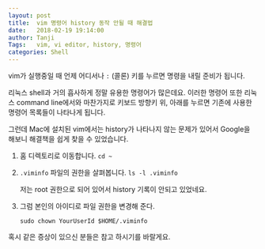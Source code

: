 ```yaml
---
layout: post
title:  vim 명령어 history 동작 안될 때 해결법
date:   2018-02-19 19:14:00
author: Tanji
Tags:   vim, vi editor, history, 명령어
categories: Shell
---
```



<script>
  (adsbygoogle = window.adsbygoogle || []).push({
    google_ad_client: "ca-pub-7714225086578734",
    enable_page_level_ads: true
  });
</script>

vim가 실행중일 때 언제 어디서나 `:` (콜론) 키를 누르면 명령을 내릴 준비가 됩니다.

리눅스 shell과 거의 흡사하게 정말 유용한 명령어가 많은데요. 이러한 명령어 또한 리눅스 command line에서와 마찬가지로 키보드 방향키 위, 아래를 누르면 기존에 사용한 명령어 목록들이 나타나게 됩니다.

그런데 Mac에 설치된 vim에서는 history가 나타나지 않는 문제가 있어서 Google을 해보니 해결책을 쉽게 찾을 수 있었습니다.

1. 홈 디렉토리로 이동합니다. `cd ~`
1. `.viminfo` 파일의 권한을 살펴봅니다. `ls -l .viminfo`

   저는 root 권한으로 되어 있어서 history 기록이 안되고 있었네요.

1. 그럼 본인의 아이디로 파일 권한을 변경해 준다.

   `sudo chown YourUserId $HOME/.viminfo`

혹시 같은 증상이 있으신 분들은 참고 하시기를 바랄게요.
